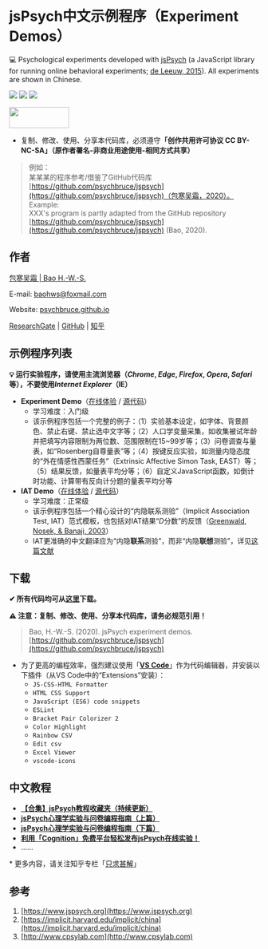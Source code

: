 <base target="_blank">

# jsPsych中文示例程序（Experiment Demos）

💻 Psychological experiments developed with [jsPsych](https://www.jspsych.org) (a JavaScript library for running online behavioral experiments; [de Leeuw, 2015](https://doi.org/10.3758/S13428-014-0458-Y)). All experiments are shown in Chinese.

![](https://img.shields.io/badge/Language-JavaScript-success)
![](https://img.shields.io/github/license/psychbruce/jspsych?label=License&color=success)
[![](https://img.shields.io/github/stars/psychbruce/jspsych?style=social)](https://github.com/psychbruce/jspsych/stargazers)

<a href="https://en.wikipedia.org/wiki/Creative_Commons_license"><img src="https://s1.ax1x.com/2020/07/28/aAjUJg.jpg" width="120px" height="42px"></a>

- 复制、修改、使用、分享本代码库，必须遵守<b>「创作共用许可协议 CC BY-NC-SA」（原作者署名-非商业用途使用-相同方式共享）</b>

> 例如：<br/>
> 某某某的程序参考/借鉴了GitHub代码库 [https://github.com/psychbruce/jspsych](https://github.com/psychbruce/jspsych)（包寒吴霜，2020）。<br/>
> Example:<br/>
> XXX's program is partly adapted from the GitHub repository [https://github.com/psychbruce/jspsych](https://github.com/psychbruce/jspsych) (Bao, 2020).


## 作者

[包寒吴霜 \| Bao H.-W.-S.](https://psychbruce.github.io)

E-mail: [baohws@foxmail.com](mailto:baohws@foxmail.com)

Website: [psychbruce.github.io](https://psychbruce.github.io)

[ResearchGate](https://www.researchgate.net/profile/Han_Wu_Shuang_Bao) |
[GitHub](https://github.com/psychbruce) |
[知乎](https://www.zhihu.com/people/psychbruce)


## 示例程序列表

**💡 运行实验程序，请使用主流浏览器（*Chrome*, *Edge*, *Firefox*, *Opera*, *Safari*等），不要使用*Internet Explorer*（IE）**

- **Experiment Demo**（[在线体验](https://psychbruce.github.io/jspsych/exp_demo/experiment) / [源代码](https://github.com/psychbruce/jspsych/tree/master/exp_demo/experiment)）
  + 学习难度：入门级
  + 该示例程序包括一个完整的例子：（1）实验基本设定，如字体、背景颜色、禁止右键、禁止选中文字等；（2）人口学变量采集，如收集被试年龄并把填写内容限制为两位数、范围限制在15~99岁等；（3）问卷调查与量表，如“Rosenberg自尊量表”等；（4）按键反应实验，如测量内隐态度的“外在情感性西蒙任务”（Extrinsic Affective Simon Task, EAST）等；（5）结果反馈，如量表平均分等；（6）自定义JavaScript函数，如倒计时功能、计算带有反向计分题的量表平均分等
- **IAT Demo**（[在线体验](https://psychbruce.github.io/jspsych/iat_demo) / [源代码](https://github.com/psychbruce/jspsych/tree/master/iat_demo)）
  + 学习难度：正常级
  + 该示例程序包括一个精心设计的“内隐联系测验”（Implicit Association Test, IAT）范式模板，也包括对IAT结果“*D*分数”的反馈（[Greenwald, Nosek, & Banaji, 2003](https://doi.org/10.1037/0022-3514.85.2.197)）
  + IAT更准确的中文翻译应为“内隐**联系**测验”，而非“内隐**联想**测验”，详见[这篇文献](http://journal.psych.ac.cn/xlkxjz/CN/10.3724/SP.J.1042.2015.01966)


## 下载

**✔ 所有代码均可从[这里](https://github.com/psychbruce/jspsych/archive/master.zip)下载。**

**⚠ 注意：复制、修改、使用、分享本代码库，请务必规范引用！**

> Bao, H.-W.-S. (2020). jsPsych experiment demos. [https://github.com/psychbruce/jspsych](https://github.com/psychbruce/jspsych)

- 为了更高的编程效率，强烈建议使用「[**VS Code**](https://code.visualstudio.com)」作为代码编辑器，并安装以下插件（从VS Code中的“Extensions”安装）：
  + `JS-CSS-HTML Formatter`
  + `HTML CSS Support`
  + `JavaScript (ES6) code snippets`
  + `ESLint`
  + `Bracket Pair Colorizer 2`
  + `Color Highlight`
  + `Rainbow CSV`
  + `Edit csv`
  + `Excel Viewer`
  + `vscode-icons`


## 中文教程

- [**【合集】jsPsych教程收藏夹（持续更新）**](https://zhuanlan.zhihu.com/p/158022294)
- [**jsPsych心理学实验与问卷编程指南（上篇）**](https://zhuanlan.zhihu.com/p/150468198)
- [**jsPsych心理学实验与问卷编程指南（下篇）**](https://zhuanlan.zhihu.com/p/154428604)
- [**利用「Cognition」免费平台轻松发布jsPsych在线实验！**](https://zhuanlan.zhihu.com/p/159183585)
- ……

\* 更多内容，请关注知乎专栏「[只求甚解](https://zhuanlan.zhihu.com/inquisitive)」


## 参考

1. [https://www.jspsych.org](https://www.jspsych.org)
2. [https://implicit.harvard.edu/implicit/china](https://implicit.harvard.edu/implicit/china)
3. [http://www.cpsylab.com](http://www.cpsylab.com)
